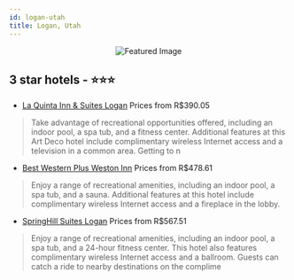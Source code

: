 ```yaml
---
id: logan-utah
title: Logan, Utah
---
```


<center><img src="https://i.travelapi.com/hotels/1000000/200000/199000/198954/ec9e3b75_z.jpg" alt="Featured Image" /></center>


##  3 star hotels - ⭐️⭐️⭐️

-    [La Quinta Inn & Suites Logan](https://us.hurb.com/hotels/logan/la-quinta-inn-suites-logan-JNP-JP064649?cmp=18055) Prices from R$390.05
   > Take advantage of recreational opportunities offered, including an indoor pool, a spa tub, and a fitness center. Additional features at this Art Deco hotel include complimentary wireless Internet access and a television in a common area. Getting to n
-    [Best Western Plus Weston Inn](https://us.hurb.com/hotels/logan/best-western-plus-weston-inn-JNP-JP237498?cmp=18055) Prices from R$478.61
   > Enjoy a range of recreational amenities, including an indoor pool, a spa tub, and a sauna. Additional features at this hotel include complimentary wireless Internet access and a fireplace in the lobby.
-    [SpringHill Suites Logan](https://us.hurb.com/hotels/logan/springhill-suites-logan-JNP-JP146278?cmp=18055) Prices from R$567.51
   > Enjoy a range of recreational amenities, including an indoor pool, a spa tub, and a 24-hour fitness center. This hotel also features complimentary wireless Internet access and a ballroom. Guests can catch a ride to nearby destinations on the complime
